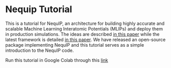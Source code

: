 # Nequip Tutorial

This is a tutorial for NequIP, an architecture for building highly accurate and scalable Machine Learning Interatomic Potentials (MLIPs) and deploy them in production simulations. The ideas are described [in this paper](https://arxiv.org/abs/2204.05249) while the latest framework is detailed [in this paper](https://arxiv.org/abs/2504.16068). We have released an open-source package implementing NequIP and this tutorial serves as a simple introduction to the NequIP code.

Run this tutorial in Google Colab through this [link](https://colab.research.google.com/github/mir-group/nequip-tutorial/blob/main/NequIP_Tutorial.ipynb)

